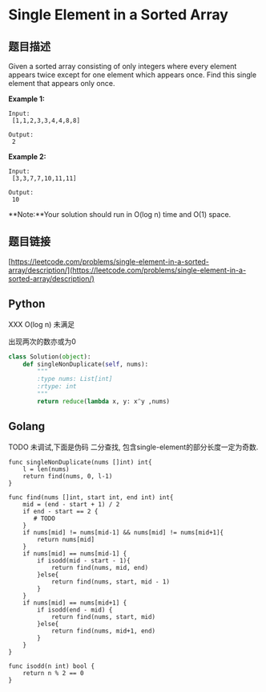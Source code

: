 # Single Element in a Sorted Array

## 题目描述

Given a sorted array consisting of only integers where every element appears twice except for one element which appears once. Find this single element that appears only once.

**Example 1:**

```text
Input:
 [1,1,2,3,3,4,4,8,8]

Output:
 2
```

**Example 2:**

```text
Input:
 [3,3,7,7,10,11,11]

Output:
 10
```

**Note:**Your solution should run in O\(log n\) time and O\(1\) space.

## 题目链接

[https://leetcode.com/problems/single-element-in-a-sorted-array/description/](https://leetcode.com/problems/single-element-in-a-sorted-array/description/)

## Python
XXX O\(log n\) 未满足

出现两次的数亦或为0

```python
class Solution(object):
    def singleNonDuplicate(self, nums):
        """
        :type nums: List[int]
        :rtype: int
        """
        return reduce(lambda x, y: x^y ,nums)
```


## Golang

TODO 未调试,下面是伪码
二分查找, 包含single-element的部分长度一定为奇数.

```golang
func singleNonDuplicate(nums []int) int{
    l = len(nums)
    return find(nums, 0, l-1)
}

func find(nums []int, start int, end int) int{
    mid = (end - start + 1) / 2
    if end - start == 2 {
       # TODO 
    }
    if nums[mid] != nums[mid-1] && nums[mid] != nums[mid+1]{
        return nums[mid]
    }
    if nums[mid] == nums[mid-1] {
        if isodd(mid - start - 1){
            return find(nums, mid, end)
        }else{
            return find(nums, start, mid - 1)
        }
    }
    if nums[mid] == nums[mid+1] {
        if isodd(end - mid) {
            return find(nums, start, mid)
        }else{
            return find(nums, mid+1, end)
        }
    }
}

func isodd(n int) bool {
    return n % 2 == 0
}
```
